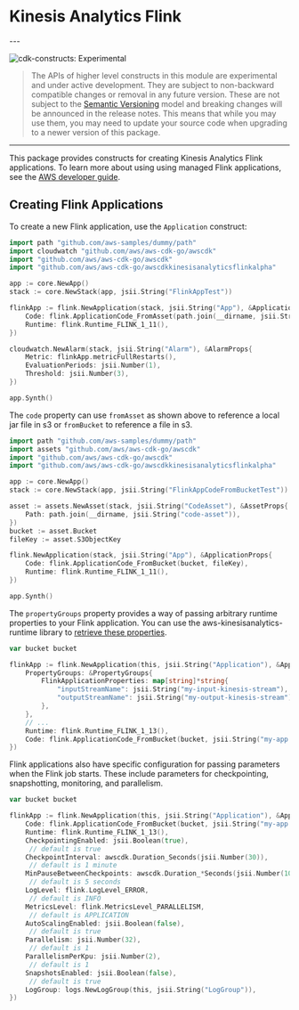 # Kinesis Analytics Flink

<!--BEGIN STABILITY BANNER-->---


![cdk-constructs: Experimental](https://img.shields.io/badge/cdk--constructs-experimental-important.svg?style=for-the-badge)

> The APIs of higher level constructs in this module are experimental and under active development.
> They are subject to non-backward compatible changes or removal in any future version. These are
> not subject to the [Semantic Versioning](https://semver.org/) model and breaking changes will be
> announced in the release notes. This means that while you may use them, you may need to update
> your source code when upgrading to a newer version of this package.

---
<!--END STABILITY BANNER-->

This package provides constructs for creating Kinesis Analytics Flink
applications. To learn more about using using managed Flink applications, see
the [AWS developer
guide](https://docs.aws.amazon.com/kinesisanalytics/latest/java/).

## Creating Flink Applications

To create a new Flink application, use the `Application` construct:

```go
import path "github.com/aws-samples/dummy/path"
import cloudwatch "github.com/aws/aws-cdk-go/awscdk"
import "github.com/aws/aws-cdk-go/awscdk"
import "github.com/aws/aws-cdk-go/awscdkkinesisanalyticsflinkalpha"

app := core.NewApp()
stack := core.NewStack(app, jsii.String("FlinkAppTest"))

flinkApp := flink.NewApplication(stack, jsii.String("App"), &ApplicationProps{
	Code: flink.ApplicationCode_FromAsset(path.join(__dirname, jsii.String("code-asset"))),
	Runtime: flink.Runtime_FLINK_1_11(),
})

cloudwatch.NewAlarm(stack, jsii.String("Alarm"), &AlarmProps{
	Metric: flinkApp.metricFullRestarts(),
	EvaluationPeriods: jsii.Number(1),
	Threshold: jsii.Number(3),
})

app.Synth()
```

The `code` property can use `fromAsset` as shown above to reference a local jar
file in s3 or `fromBucket` to reference a file in s3.

```go
import path "github.com/aws-samples/dummy/path"
import assets "github.com/aws/aws-cdk-go/awscdk"
import "github.com/aws/aws-cdk-go/awscdk"
import "github.com/aws/aws-cdk-go/awscdkkinesisanalyticsflinkalpha"

app := core.NewApp()
stack := core.NewStack(app, jsii.String("FlinkAppCodeFromBucketTest"))

asset := assets.NewAsset(stack, jsii.String("CodeAsset"), &AssetProps{
	Path: path.join(__dirname, jsii.String("code-asset")),
})
bucket := asset.Bucket
fileKey := asset.S3ObjectKey

flink.NewApplication(stack, jsii.String("App"), &ApplicationProps{
	Code: flink.ApplicationCode_FromBucket(bucket, fileKey),
	Runtime: flink.Runtime_FLINK_1_11(),
})

app.Synth()
```

The `propertyGroups` property provides a way of passing arbitrary runtime
properties to your Flink application. You can use the
aws-kinesisanalytics-runtime library to [retrieve these
properties](https://docs.aws.amazon.com/kinesisanalytics/latest/java/how-properties.html#how-properties-access).

```go
var bucket bucket

flinkApp := flink.NewApplication(this, jsii.String("Application"), &ApplicationProps{
	PropertyGroups: &PropertyGroups{
		FlinkApplicationProperties: map[string]*string{
			"inputStreamName": jsii.String("my-input-kinesis-stream"),
			"outputStreamName": jsii.String("my-output-kinesis-stream"),
		},
	},
	// ...
	Runtime: flink.Runtime_FLINK_1_13(),
	Code: flink.ApplicationCode_FromBucket(bucket, jsii.String("my-app.jar")),
})
```

Flink applications also have specific configuration for passing parameters
when the Flink job starts. These include parameters for checkpointing,
snapshotting, monitoring, and parallelism.

```go
var bucket bucket

flinkApp := flink.NewApplication(this, jsii.String("Application"), &ApplicationProps{
	Code: flink.ApplicationCode_FromBucket(bucket, jsii.String("my-app.jar")),
	Runtime: flink.Runtime_FLINK_1_13(),
	CheckpointingEnabled: jsii.Boolean(true),
	 // default is true
	CheckpointInterval: awscdk.Duration_Seconds(jsii.Number(30)),
	 // default is 1 minute
	MinPauseBetweenCheckpoints: awscdk.Duration_*Seconds(jsii.Number(10)),
	 // default is 5 seconds
	LogLevel: flink.LogLevel_ERROR,
	 // default is INFO
	MetricsLevel: flink.MetricsLevel_PARALLELISM,
	 // default is APPLICATION
	AutoScalingEnabled: jsii.Boolean(false),
	 // default is true
	Parallelism: jsii.Number(32),
	 // default is 1
	ParallelismPerKpu: jsii.Number(2),
	 // default is 1
	SnapshotsEnabled: jsii.Boolean(false),
	 // default is true
	LogGroup: logs.NewLogGroup(this, jsii.String("LogGroup")),
})
```
